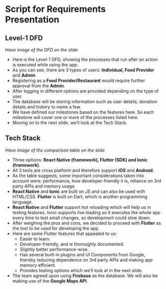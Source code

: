 # Script for Requirements Presentation
## Level-1 DFD
_Have image of the DFD on the slide_
- Here is the Level-1 DFD, showing the processes that run after an action is executed while using the app. 
- As you can see, there are 3 types of users: **Individual, Food Provider** and **Admin**.
- Registering as a **Food Provider/Restaurant** would require further approval from the **Admin**.
- After logging in different options are provided depending on the type of user.
- The database will be storing information such as user details, donation details and history to name a few. 
- We have defined our milestones based on the features here. So each milestone will cover one or more of the processes listed here.
- Moving on to the next slide, we’ll look at the Tech Stack. 

## Tech Stack
_Have image of the comparison table on the slide_
- Three options: **React Native (framework), Flutter (SDK) and Ionic (framework)**.
- All 3 tools are cross platform and therefore support **iOS** and **Android**.
- As the table suggests, some important considerations taken into account were: performance, how developer-friendly it is, reliance on 3rd party APIs and memory usage.
- **React Native** and **Ionic** are built on JS and can also be used with HTML/CSS. **Flutter** is built on Dart, which is another programming language.
- **React Native** and **Flutter** support hot reloading which will help us in testing features. Ionic supports live loading so it executes the whole app every time to test small changes, so development could slow down.
- After weighing the pros and cons, we decided to proceed with **Flutter** as the tool to be used for developing the app.
- Here are some Flutter features that appealed to us:
  - Easier to learn.
  - Developer-friendly, and is thoroughly documented.
  - Slightly better performance-wise.
  - Has several built-in plugins and UI Components from Google, thereby reducing dependence on 3rd party APIs and making app memory efficient. 
  - Provides testing options which we’ll look at in the next slide.
- The team agreed upon using **Firebase** as the database. We will also be making use of the **Google Maps API**.